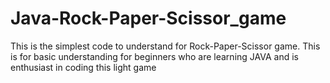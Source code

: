 # Java-Rock-Paper-Scissor_game
This is the simplest code to understand for Rock-Paper-Scissor game. This is for basic understanding for beginners who are learning JAVA and is enthusiast in coding this light game
